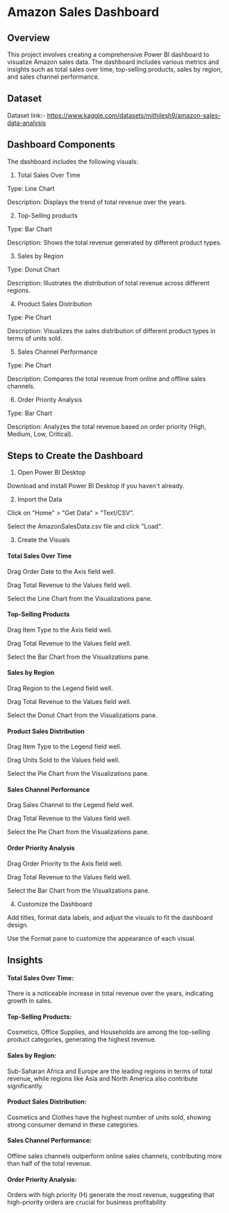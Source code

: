 # Amazon Sales Dashboard

## Overview
This project involves creating a comprehensive Power BI dashboard to visualize Amazon sales data. The dashboard includes various metrics and insights such as total sales over time, top-selling products, sales by region, and sales channel performance.

## Dataset
Dataset link:- https://www.kaggle.com/datasets/mithilesh9/amazon-sales-data-analysis

## Dashboard Components

The dashboard includes the following visuals:


1. Total Sales Over Time

Type: Line Chart

Description: Displays the trend of total revenue over the years.

2. Top-Selling products

Type: Bar Chart

Description: Shows the total revenue generated by different product types.

3. Sales by Region

Type: Donut Chart

Description: Illustrates the distribution of total revenue across different regions.

4. Product Sales Distribution

Type: Pie Chart

Description: Visualizes the sales distribution of different product types in terms of units sold.

5. Sales Channel Performance

Type: Pie Chart

Description: Compares the total revenue from online and offline sales channels.

6. Order Priority Analysis

Type: Bar Chart

Description: Analyzes the total revenue based on order priority (High, Medium, Low, Critical).

## Steps to Create the Dashboard

1. Open Power BI Desktop

Download and install Power BI Desktop if you haven't already.

2. Import the Data

Click on "Home" > "Get Data" > "Text/CSV".

Select the AmazonSalesData.csv file and click "Load".

3. Create the Visuals

#### Total Sales Over Time

Drag Order Date to the Axis field well.

Drag Total Revenue to the Values field well.

Select the Line Chart from the Visualizations pane.

#### Top-Selling Products

Drag Item Type to the Axis field well.

Drag Total Revenue to the Values field well.

Select the Bar Chart from the Visualizations pane.

#### Sales by Region

Drag Region to the Legend field well.

Drag Total Revenue to the Values field well.

Select the Donut Chart from the Visualizations pane.

#### Product Sales Distribution

Drag Item Type to the Legend field well.

Drag Units Sold to the Values field well.

Select the Pie Chart from the Visualizations pane.

#### Sales Channel Performance

Drag Sales Channel to the Legend field well.

Drag Total Revenue to the Values field well.

Select the Pie Chart from the Visualizations pane.

#### Order Priority Analysis

Drag Order Priority to the Axis field well.

Drag Total Revenue to the Values field well.

Select the Bar Chart from the Visualizations pane.

4. Customize the Dashboard
   
Add titles, format data labels, and adjust the visuals to fit the dashboard design.

Use the Format pane to customize the appearance of each visual.

## Insights

#### Total Sales Over Time: 
There is a noticeable increase in total revenue over the years, indicating growth in sales.

#### Top-Selling Products: 
Cosmetics, Office Supplies, and Households are among the top-selling product categories, generating the highest revenue.

#### Sales by Region: 
Sub-Saharan Africa and Europe are the leading regions in terms of total revenue, while regions like Asia and North America also contribute significantly.

#### Product Sales Distribution: 
Cosmetics and Clothes have the highest number of units sold, showing strong consumer demand in these categories.

#### Sales Channel Performance: 
Offline sales channels outperform online sales channels, contributing more than half of the total revenue.

#### Order Priority Analysis: 
Orders with high priority (H) generate the most revenue, suggesting that high-priority orders are crucial for business profitability
